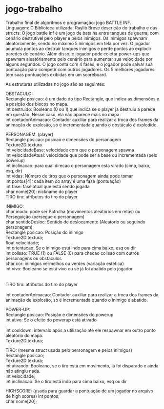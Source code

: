 # jogo-trabalho
Trabalho final de algoritmos e programação: jogo BATTLE INF. <br>
Linguagem: C
Biblioteca utilizada: Raylib
Breve descrição do trabalho e das structs:
O jogo battle inf é um jogo de batalha entre tanques de guerra, com cenário destrutível pelo player e pelos inimigos. Os inimigos spawnam aleatóriamente, sendo no máximo 5 inimigos em tela por vez. 
O jogador acumula pontos ao destruir tanques inimigos e perde pontos ao explodir paredes do cenário. Além disso, o jogador pode coletar power-ups que spawnam aleatóriamente pelo cenário para aumentar sua velocidade por alguns segundos.
O jogo conta com 4 fases, e o jogador pode salvar sua pontuação para competir com outros jogadores. Os 5 melhores jogadores tem suas pontuações exibidas em um scoreboard.

As estruturas utilizadas no jogo são as seguintes:

OBSTACULO: <br>
  Rectangle posicao: é um dado do tipo Rectangle, que indica as dimensões e a posição dos blocos no mapa. <br>
  int destruido: Booleano (0 ou 1) que indica se o player ja destruiu a parede em questão. Nesse caso, ela não aparece mais no mapa.<br>
  int contadorAnimacao: Contador auxiliar para realizar a troca dos frames da animação de explosão, só é incrementada quando o obstáculo é explodido.<br>

PERSONAGEM: (player)<br>
  Rectangle posicao: posicao e dimensões do personagem<br>
  Texture2D textura<br>
  int velocidadeBase: velocidade com que o personagem spawna<br>
  int velocidadeAtual: velocidade que pode ser a base ou incrementada (pelo powerup)<br>
  int inclinacao: para qual direcao o personagem esta virado (cima, baixo, esq, dir)<br>
  int vidas: Número de tiros que o personagem ainda pode tomar<br>
  int pontos[4]: cada item do array é uma fase (pontuação)<br>
  int fase: fase atual que está sendo jogada<br>
  char nome[20]: nickname do player<br>
  TIRO tiro: atributos do tiro do player<br>
  
INIMIGO:<br>
    char modo: pode ser Patrulha (movimentos aleatórios em retas) ou Perseguição (persegue o personagem)<br>
    char sentidoDesloc: Sentido de deslocamento (Aleatorio ou seguindo personagem)<br>
    Rectangle posicao: Posição do inimigo<br>
    Texture2D textura;<br>
    float velocidade;<br>
    int orientacao: Se o inimigo está indo para cima baixo, esq ou dir<br>
    int colisao: TRUE (1) ou FALSE (0) para checao colisao com outros personagens ou obstaculos<br>
    char cor: inimigos vermelhos ou verdes (variação estética)<br>
    int vivo: Booleano se está vivo ou se já foi abatido pelo jogador<br><br><br>
    TIRO tiro: atributos do tiro do player<br><br>
    int contadorAnimacao: Contador auxiliar para realizar a troca dos frames da animação de explosão, só é incrementada quando o inimigo é abatido.<br>
    
POWER-UP:<br>
    Rectangle posicao: Posição e dimensões do powerup<br>
    int ativo: Se o efeito do powerup está ativado<br><br>
    int cooldown: intervalo após a utilização até ele respawnar em outro ponto aleatório do mapa.<br>
    Texture2D textura;<br>
    
TIRO: (mesma struct usada pelo personagem e pelos inimigos)<br>
    Rectangle posicao;<br>
    Texture2D textura;<br>
    int atirando: Booleano, se o tiro está em movimento, já foi disparado e ainda não atingiu nada.<br>
    int velocidade;<br>
    int inclinacao: Se o tiro está indo para cima baixo, esq ou dir<br>
    
 HIGHSCORE: (usada para guardar a pontuação de um jogador no arquivo de high scores)
    int pontos;<br>
    char nome[20];<br>
